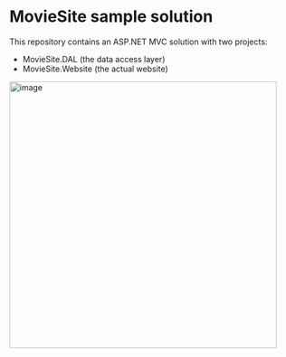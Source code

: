 # MovieSite sample solution
This repository contains an ASP.NET MVC solution with two projects:  
- MovieSite.DAL (the data access layer)
- MovieSite.Website (the actual website)

<img width="472" alt="image" src="https://github.com/user-attachments/assets/8a9acb63-1252-4cef-b5c2-9e22ec4651a2">
